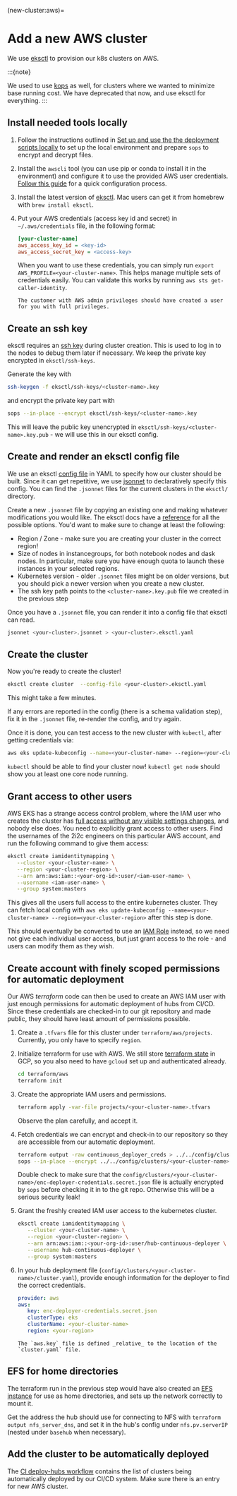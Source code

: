 (new-cluster:aws)=
# Add a new AWS cluster

We use [eksctl](https://eksctl.io/) to provision our k8s clusters on AWS.

:::{note}

We used to use [kops](https://kops.sigs.k8s.io/) as well, for clusters
where we wanted to minimize base running cost. We have deprecated that now, and use
eksctl for everything.
:::

## Install needed tools locally

1. Follow the instructions outlined in [Set up and use the the deployment
   scripts locally](operate:manual-deploy) to set up the local environment and
   prepare `sops` to encrypt and decrypt files.

2. Install the `awscli` tool (you can use pip or conda to install it in the
   environment) and configure it to use the provided AWS user credentials.  [Follow
   this guide](https://docs.aws.amazon.com/cli/latest/userguide/cli-configure-quickstart.html#cli-configure-quickstart-config)
   for a quick configuration process.

3. Install the latest version of [eksctl](https://eksctl.io/introduction/#installation). Mac users
   can get it from homebrew with `brew install eksctl`.

4. Put your AWS credentials (access key id and secret) in `~/.aws/credentials` file, in the following
   format:

   ```ini
   [your-cluster-name]
   aws_access_key_id = <key-id>
   aws_access_secret_key = <access-key>
   ```

   When you want to use these credentials, you can simply run `export AWS_PROFILE=<your-cluster-name>`.
   This helps manage multiple sets of credentials easily. You can validate this works by running
   `aws sts get-caller-identity`.

   ```{note}
   The customer with AWS admin privileges should have created a user for you with full privileges.
   ```

## Create an ssh key

eksctl requires an [ssh key](https://eksctl.io/introduction/#ssh-access) during
cluster creation. This is used to log in to the nodes to debug them later if necessary.
We keep the private key encrypted in `eksctl/ssh-keys`.

Generate the key with

```bash
ssh-keygen -f eksctl/ssh-keys/<cluster-name>.key
```

and encrypt the private key part with

```bash
sops --in-place --encrypt eksctl/ssh-keys/<cluster-name>.key
```

This will leave the public key unencrypted in `eksctl/ssh-keys/<cluster-name>.key.pub` -
we will use this in our eksctl config.

## Create and render an eksctl config file

We use an eksctl [config file](https://eksctl.io/usage/schema/) in YAML to specify
how our cluster should be built. Since it can get repetitive, we use
[jsonnet](https://jsonnet.org) to declaratively specify this config. You can
find the `.jsonnet` files for the current clusters in the `eksctl/` directory.

Create a new `.jsonnet` file by copying an existing one and making whatever
modifications you would like. The eksctl docs have a [reference](https://eksctl.io/usage/schema/)
for all the possible options. You'd want to make sure to change at least the following:

- Region / Zone - make sure you are creating your cluster in the correct region!
- Size of nodes in instancegroups, for both notebook nodes and dask nodes. In particular,
  make sure you have enough quota to launch these instances in your selected regions.
- Kubernetes version - older `.jsonnet` files might be on older versions, but you should
  pick a newer version when you create a new cluster.
- The ssh key path points to the `<cluster-name>.key.pub` file we created in the previous
  step

Once you have a `.jsonnet` file, you can render it into a config file that eksctl
can read.

```bash
jsonnet <your-cluster>.jsonnet > <your-cluster>.eksctl.yaml
```

## Create the cluster

Now you're ready to create the cluster!

```bash
eksctl create cluster  --config-file <your-cluster>.eksctl.yaml
```

This might take a few minutes.

If any errors are reported in the config (there is a schema validation step),
fix it in the `.jsonnet` file, re-render the config, and try again.

Once it is done, you can test access to the new cluster with `kubectl`, after
getting credentials via:

```bash
aws eks update-kubeconfig --name=<your-cluster-name> --region=<your-cluster-region>
```

`kubectl` should be able to find your cluster now! `kubectl get node` should show
you at least one core node running.

## Grant access to other users

AWS EKS has a strange access control problem, where the IAM user who creates
the cluster has [full access without any visible settings
changes](https://docs.aws.amazon.com/eks/latest/userguide/add-user-role.html),
and nobody else does. You need to explicitly grant access to other users. Find
the usernames of the 2i2c engineers on this particular AWS account, and run the
following command to give them access:

```bash
eksctl create iamidentitymapping \
   --cluster <your-cluster-name> \
   --region <your-cluster-region> \
   --arn arn:aws:iam::<your-org-id>:user/<iam-user-name> \
   --username <iam-user-name> \
   --group system:masters
```

This gives all the users full access to the entire kubernetes cluster. They can
fetch local config with `aws eks update-kubeconfig --name=<your-cluster-name> --region=<your-cluster-region>`
after this step is done.

This should eventually be converted to use an [IAM Role](https://docs.aws.amazon.com/IAM/latest/UserGuide/id_roles.html)
instead, so we need not give each individual user access, but just grant access to the
role - and users can modify them as they wish.


## Create account with finely scoped permissions for automatic deployment

Our AWS *terraform* code can then be used to create an AWS IAM user with just
enough permissions for automatic deployment of hubs from CI/CD. Since these
credentials are checked-in to our git repository and made public, they should
have least amount of permissions possible.

1. Create a `.tfvars` file for this cluster under `terraform/aws/projects`.
   Currently, you only have to specify `region`.

2. Initialize terraform for use with AWS. We still store [terraform
   state](https://www.terraform.io/docs/language/state/index.html)
   in GCP, so you also need to have `gcloud` set up and authenticated already.

   ```bash
   cd terraform/aws
   terraform init
   ```

3. Create the appropriate IAM users and permissions.

   ```bash
   terraform apply -var-file projects/<your-cluster-name>.tfvars
   ```

   Observe the plan carefully, and accept it.

4. Fetch credentials we can encrypt and check-in to our repository so
   they are accessible from our automatic deployment.

   ```bash
   terraform output -raw continuous_deployer_creds > ../../config/clusters/<your-cluster-name>/enc-deployer-credentials.secret.json
   sops --in-place --encrypt ../../config/clusters/<your-cluster-name>/deployer-credentials.secret.json
   ```

   Double check to make sure that the `config/clusters/<your-cluster-name>/enc-deployer-credentials.secret.json` file is
   actually encrypted by `sops` before checking it in to the git repo. Otherwise
   this will be a serious security leak!

5. Grant the freshly created IAM user access to the kubernetes cluster.

   ```bash
   eksctl create iamidentitymapping \
      --cluster <your-cluster-name> \
      --region <your-cluster-region> \
      --arn arn:aws:iam::<your-org-id>:user/hub-continuous-deployer \
      --username hub-continuous-deployer \
      --group system:masters
   ```

6. In your hub deployment file (`config/clusters/<your-cluster-name>/cluster.yaml`),
   provide enough information for the deployer to find the correct credentials.

   ```yaml
   provider: aws
   aws:
      key: enc-deployer-credentials.secret.json
      clusterType: eks
      clusterName: <your-cluster-name>
      region: <your-region>
   ```

   ```{note}
   The `aws.key` file is defined _relative_ to the location of the `cluster.yaml` file.
   ```

## EFS for home directories

The terraform run in the previous step would have also created an
[EFS instance](https://aws.amazon.com/efs/) for use as home directories,
and sets up the network correctly to mount it.

Get the address the hub should use for connecting to NFS with
`terraform output nfs_server_dns`, and set it in the hub's config under
`nfs.pv.serverIP` (nested under `basehub` when necessary).

## Add the cluster to be automatically deployed

The [CI deploy-hubs
workflow](https://github.com/2i2c-org/infrastructure/tree/HEAD/.github/workflows/deploy-hubs.yaml#L31-L36)
contains the list of clusters being automatically deployed by our CI/CD system.
Make sure there is an entry for new AWS cluster.
